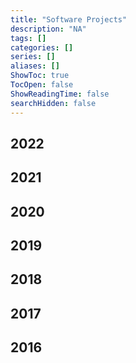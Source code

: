 ```yaml
---
title: "Software Projects"
description: "NA"
tags: []
categories: []
series: []
aliases: []
ShowToc: true
TocOpen: false
ShowReadingTime: false
searchHidden: false
---
```


## 2022

## 2021

## 2020

## 2019

## 2018

## 2017

## 2016
